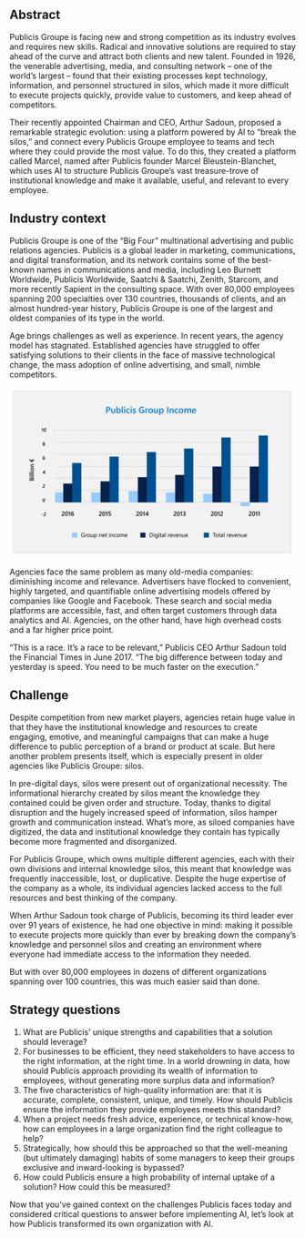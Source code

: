 ## Abstract

Publicis Groupe is facing new and strong competition as its industry evolves and requires new skills. Radical and innovative solutions are required to stay ahead of the curve and attract both clients and new talent. Founded in 1926, the venerable advertising, media, and consulting network – one of the world’s largest – found that their existing processes kept technology, information, and personnel structured in silos, which made it more difficult to execute projects quickly, provide value to customers, and keep ahead of competitors.

Their recently appointed Chairman and CEO, Arthur Sadoun, proposed a remarkable strategic evolution: using a platform powered by AI to “break the silos,” and connect every Publicis Groupe employee to teams and tech where they could provide the most value. To do this, they created a platform called Marcel, named after Publicis founder Marcel Bleustein-Blanchet, which uses AI to structure Publicis Groupe’s vast treasure-trove of institutional knowledge and make it available, useful, and relevant to every employee.

## Industry context

Publicis Groupe is one of the “Big Four” multinational advertising and public relations agencies. Publicis is a global leader in marketing, communications, and digital transformation, and its network contains some of the best-known names in communications and media, including Leo Burnett Worldwide, Publicis Worldwide, Saatchi & Saatchi, Zenith, Starcom, and more recently Sapient in the consulting space. With over 80,000 employees spanning 200 specialties over 130 countries, thousands of clients, and an almost hundred-year history, Publicis Groupe is one of the largest and oldest companies of its type in the world.

Age brings challenges as well as experience. In recent years, the agency model has stagnated. Established agencies have struggled to offer satisfying solutions to their clients in the face of massive technological change, the mass adoption of online advertising, and small, nimble competitors.

![Publicis Income Graph](../media/1-7-1-A-Publicis-case-study-introduction.jpg)

Agencies face the same problem as many old-media companies: diminishing income and relevance. Advertisers have flocked to convenient, highly targeted, and quantifiable online advertising models offered by companies like Google and Facebook. These search and social media platforms are accessible, fast, and often target customers through data analytics and AI. Agencies, on the other hand, have high overhead costs and a far higher price point.

“This is a race. It’s a race to be relevant,” Publicis CEO Arthur Sadoun told the Financial Times in June 2017. “The big difference between today and yesterday is speed. You need to be much faster on the execution.”

## Challenge

Despite competition from new market players, agencies retain huge value in that they have the institutional knowledge and resources to create engaging, emotive, and meaningful campaigns that can make a huge difference to public perception of a brand or product at scale. But here another problem presents itself, which is especially present in older agencies like Publicis Groupe: silos.

In pre-digital days, silos were present out of organizational necessity. The informational hierarchy created by silos meant the knowledge they contained could be given order and structure. Today, thanks to digital disruption and the hugely increased speed of information, silos hamper growth and communication instead. What’s more, as siloed companies have digitized, the data and institutional knowledge they contain has typically become more fragmented and disorganized.

For Publicis Groupe, which owns multiple different agencies, each with their own divisions and internal knowledge silos, this meant that knowledge was frequently inaccessible, lost, or duplicative. Despite the huge expertise of the company as a whole, its individual agencies lacked access to the full resources and best thinking of the company.

When Arthur Sadoun took charge of Publicis, becoming its third leader ever over 91 years of existence, he had one objective in mind: making it possible to execute projects more quickly than ever by breaking down the company’s knowledge and personnel silos and creating an environment where everyone had immediate access to the information they needed.

But with over 80,000 employees in dozens of different organizations spanning over 100 countries, this was much easier said than done.

## Strategy questions

1. What are Publicis’ unique strengths and capabilities that a solution should leverage?
2. For businesses to be efficient, they need stakeholders to have access to the right information, at the right time. In a world drowning in data, how should Publicis approach providing its wealth of information to employees, without generating more surplus data and information?
3. The five characteristics of high-quality information are: that it is accurate, complete, consistent, unique, and timely. How should Publicis ensure the information they provide employees meets this standard?
4. When a project needs fresh advice, experience, or technical know-how, how can employees in a large organization find the right colleague to help?
5. Strategically, how should this be approached so that the well-meaning (but ultimately damaging) habits of some managers to keep their groups exclusive and inward-looking is bypassed?
6. How could Publicis ensure a high probability of internal uptake of a solution? How could this be measured?

Now that you’ve gained context on the challenges Publicis faces today and considered critical questions to answer before implementing AI, let’s look at how Publicis transformed its own organization with AI.